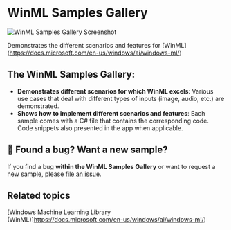 ﻿# WinML Samples Gallery

![WinML Samples Gallery Screenshot](README_Images/WinMLSamplesGalleryLandin.PNG)

Demonstrates the different scenarios and features for [WinML] (https://docs.microsoft.com/en-us/windows/ai/windows-ml/)

## The WinML Samples Gallery:

- **Demonstrates different scenarios for which WinML excels**: Various use cases that deal with different types of inputs (image, audio, etc.) are demonstrated.
- **Shows how to implement different scenarios and features**: Each sample comes with a C# file that contains the corresponding code. Code snippets also presented in the app when applicable.

## 🐞 Found a bug? Want a new sample?

If you find a bug **within the WinML Samples Gallery** or want to request a new sample, please [file an issue](https://github.com/microsoft/Windows-Machine-Learning/issues/new).

## Related topics

[Windows Machine Learning Library (WinML)]https://docs.microsoft.com/en-us/windows/ai/windows-ml/)